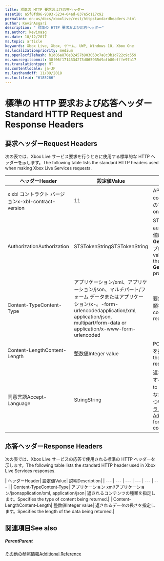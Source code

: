 ```yaml
---
title: 標準の HTTP 要求および応答ヘッダー
assetID: a5f8fd96-9393-5234-04ad-837e5c117c92
permalink: en-us/docs/xboxlive/rest/httpstandardheaders.html
author: KevinAsgari
description: " 標準の HTTP 要求および応答ヘッダー"
ms.author: kevinasg
ms.date: 10/12/2017
ms.topic: article
keywords: Xbox Live, Xbox, ゲーム, UWP, Windows 10, Xbox One
ms.localizationpriority: medium
ms.openlocfilehash: b1d86a870e32457b903053c7a8c3b1d722c9c559
ms.sourcegitcommit: 38f06f1714334273d865935d9afb80efffe97a17
ms.translationtype: MT
ms.contentlocale: ja-JP
ms.lasthandoff: 11/09/2018
ms.locfileid: "6185266"
---
```

# <a name="standard-http-request-and-response-headers"></a><span data-ttu-id="c9a94-104">標準の HTTP 要求および応答ヘッダー</span><span class="sxs-lookup"><span data-stu-id="c9a94-104">Standard HTTP Request and Response Headers</span></span>
 
<a id="ID4ES"></a>

 
## <a name="request-headers"></a><span data-ttu-id="c9a94-105">要求ヘッダー</span><span class="sxs-lookup"><span data-stu-id="c9a94-105">Request Headers</span></span>
 
<span data-ttu-id="c9a94-106">次の表では、Xbox Live サービス要求を行うときに使用する標準的な HTTP ヘッダーを示します。</span><span class="sxs-lookup"><span data-stu-id="c9a94-106">The following table lists the standard HTTP headers used when making Xbox Live Services requests.</span></span>
 
| <span data-ttu-id="c9a94-107">ヘッダー</span><span class="sxs-lookup"><span data-stu-id="c9a94-107">Header</span></span>| <span data-ttu-id="c9a94-108">設定値</span><span class="sxs-lookup"><span data-stu-id="c9a94-108">Value</span></span>| <span data-ttu-id="c9a94-109">説明</span><span class="sxs-lookup"><span data-stu-id="c9a94-109">Description</span></span>| 
| --- | --- | --- | 
| <span data-ttu-id="c9a94-110">x xbl コントラクト バージョン</span><span class="sxs-lookup"><span data-stu-id="c9a94-110">x-xbl-contract-version</span></span>| <span data-ttu-id="c9a94-111">1</span><span class="sxs-lookup"><span data-stu-id="c9a94-111">1</span></span>| <span data-ttu-id="c9a94-112">API コントラクト バージョンです。</span><span class="sxs-lookup"><span data-stu-id="c9a94-112">API contract version.</span></span> <span data-ttu-id="c9a94-113">Xbox Live サービスのすべての要求に必要です。</span><span class="sxs-lookup"><span data-stu-id="c9a94-113">Required on all Xbox Live Services requests.</span></span>| 
| <span data-ttu-id="c9a94-114">Authorization</span><span class="sxs-lookup"><span data-stu-id="c9a94-114">Authorization</span></span>| <span data-ttu-id="c9a94-115">STSTokenString</span><span class="sxs-lookup"><span data-stu-id="c9a94-115">STSTokenString</span></span>| <span data-ttu-id="c9a94-116">STS 認証トークン。</span><span class="sxs-lookup"><span data-stu-id="c9a94-116">STS authentication token.</span></span> <span data-ttu-id="c9a94-117">このヘッダーの値は、 <b>GetTokenAndSignatureResult.Token</b>プロパティから取得されます。</span><span class="sxs-lookup"><span data-stu-id="c9a94-117">The value for this header is retrieved from the <b>GetTokenAndSignatureResult.Token</b> property.</span></span> | 
| <span data-ttu-id="c9a94-118">Content-Type</span><span class="sxs-lookup"><span data-stu-id="c9a94-118">Content-Type</span></span>| <span data-ttu-id="c9a94-119">アプリケーション/xml、アプリケーション/json、マルチパート/フォーム データまたはアプリケーション/x-。-form-urlencoded</span><span class="sxs-lookup"><span data-stu-id="c9a94-119">application/xml, application/json, multipart/form-data or application/x-www-form-urlencoded</span></span>| <span data-ttu-id="c9a94-120">要求が送信されているコンテンツの種類を指定します。</span><span class="sxs-lookup"><span data-stu-id="c9a94-120">Specifies the type of content being submitted with a request.</span></span>| 
| <span data-ttu-id="c9a94-121">Content-Length</span><span class="sxs-lookup"><span data-stu-id="c9a94-121">Content-Length</span></span>| <span data-ttu-id="c9a94-122">整数値</span><span class="sxs-lookup"><span data-stu-id="c9a94-122">Integer value</span></span>| <span data-ttu-id="c9a94-123">POST 要求で送信されたデータの長さを指定します。</span><span class="sxs-lookup"><span data-stu-id="c9a94-123">Specifies the length of the data being submitted in a POST request.</span></span>| 
| <span data-ttu-id="c9a94-124">同意言語</span><span class="sxs-lookup"><span data-stu-id="c9a94-124">Accept-Language</span></span> | <span data-ttu-id="c9a94-125">String</span><span class="sxs-lookup"><span data-stu-id="c9a94-125">String</span></span>| <span data-ttu-id="c9a94-126">返される任意の文字列をローカライズする方法を指定します。</span><span class="sxs-lookup"><span data-stu-id="c9a94-126">Specifies how to localize any strings returned.</span></span> <span data-ttu-id="c9a94-127">有効な言語/ロケールの組み合わせの一覧については、<a href="http://msdn.microsoft.com/en-us/library/bb975829.aspx">高度な Xbox 360 のプログラミング</a>を参照してください。</span><span class="sxs-lookup"><span data-stu-id="c9a94-127">See <a href="http://msdn.microsoft.com/en-us/library/bb975829.aspx">Advanced Xbox 360 Programming</a> for a list of valid language/locale combinations.</span></span>| 
  
<a id="ID4E6C"></a>

 
## <a name="response-headers"></a><span data-ttu-id="c9a94-128">応答ヘッダー</span><span class="sxs-lookup"><span data-stu-id="c9a94-128">Response Headers</span></span>
 
<span data-ttu-id="c9a94-129">次の表では、Xbox Live サービスの応答で使用される標準の HTTP ヘッダーを示します。</span><span class="sxs-lookup"><span data-stu-id="c9a94-129">The following table lists the standard HTTP header used in Xbox Live Services responses.</span></span>
 
| <span data-ttu-id="c9a94-130">ヘッダー</span><span class="sxs-lookup"><span data-stu-id="c9a94-130">Header</span></span>| <span data-ttu-id="c9a94-131">設定値</span><span class="sxs-lookup"><span data-stu-id="c9a94-131">Value</span></span>| <span data-ttu-id="c9a94-132">説明</span><span class="sxs-lookup"><span data-stu-id="c9a94-132">Description</span></span>| 
| --- | --- | --- | --- | --- | --- | 
| <span data-ttu-id="c9a94-133">Content-Type</span><span class="sxs-lookup"><span data-stu-id="c9a94-133">Content-Type</span></span>| <span data-ttu-id="c9a94-134">アプリケーション xml/アプリケーション/json</span><span class="sxs-lookup"><span data-stu-id="c9a94-134">application/xml, application/json</span></span>| <span data-ttu-id="c9a94-135">返されるコンテンツの種類を指定します。</span><span class="sxs-lookup"><span data-stu-id="c9a94-135">Specifies the type of content being returned.</span></span>| 
| <span data-ttu-id="c9a94-136">Content-Length</span><span class="sxs-lookup"><span data-stu-id="c9a94-136">Content-Length</span></span>| <span data-ttu-id="c9a94-137">整数値</span><span class="sxs-lookup"><span data-stu-id="c9a94-137">Integer value</span></span>| <span data-ttu-id="c9a94-138">返されるデータの長さを指定します。</span><span class="sxs-lookup"><span data-stu-id="c9a94-138">Specifies the length of the data being returned.</span></span>| 
  
<a id="ID4EEE"></a>

 
## <a name="see-also"></a><span data-ttu-id="c9a94-139">関連項目</span><span class="sxs-lookup"><span data-stu-id="c9a94-139">See also</span></span>
 
<a id="ID4EGE"></a>

 
##### <a name="parent"></a><span data-ttu-id="c9a94-140">Parent</span><span class="sxs-lookup"><span data-stu-id="c9a94-140">Parent</span></span>  

[<span data-ttu-id="c9a94-141">その他の参照情報</span><span class="sxs-lookup"><span data-stu-id="c9a94-141">Additional Reference</span></span>](atoc-xboxlivews-reference-additional.md)

   